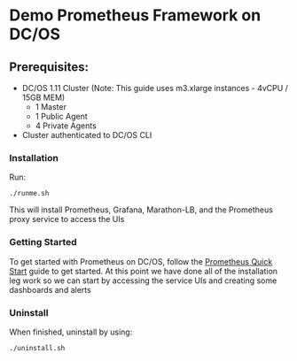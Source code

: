 # Demo Prometheus Framework on DC/OS

## Prerequisites:
- DC/OS 1.11 Cluster (Note: This guide uses m3.xlarge instances - 4vCPU / 15GB MEM)
	- 1 Master
	- 1 Public Agent
	- 4 Private Agents
- Cluster authenticated to DC/OS CLI

### Installation

Run:
```
./runme.sh
```

This will install Prometheus, Grafana, Marathon-LB, and the Prometheus proxy service to access the UIs

### Getting Started

To get started with Prometheus on DC/OS, follow the [Prometheus Quick Start](https://docs.mesosphere.com/services/prometheus/0.1.1-2.3.2/quick-start-guide/#navigate-to-the-service-ui) guide to get started. At this point we have done all of the installation leg work so we can start by accessing the service UIs and creating some dashboards and alerts

### Uninstall

When finished, uninstall by using:
```
./uninstall.sh
```
